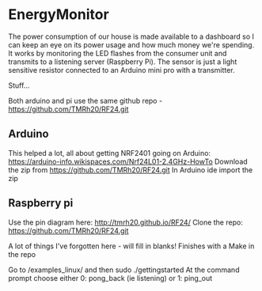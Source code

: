 # EnergyMonitor
The power consumption of our house is made available to a dashboard so I can keep an eye on its power usage and how much money we're spending.  It works by monitoring the LED flashes from the consumer unit and transmits to a listening server (Raspberry Pi).  The sensor is just a light sensitive resistor connected to an Arduino mini pro with a transmitter.


Stuff...

Both arduino and pi use the same github repo -  https://github.com/TMRh20/RF24.git

Arduino
-------
This helped a lot, all about getting NRF2401 going on Arduino: https://arduino-info.wikispaces.com/Nrf24L01-2.4GHz-HowTo
Download the zip from  https://github.com/TMRh20/RF24.git
In Arduino ide import the zip

Raspberry pi
------------

Use the pin diagram here: http://tmrh20.github.io/RF24/
Clone the repo:  https://github.com/TMRh20/RF24.git

A lot of things I've forgotten here - will fill in blanks!  Finishes with a Make in the repo

Go to /examples_linux/ and then sudo ./gettingstarted
At the command prompt choose either 0: pong_back (ie listening) or 1: ping_out

